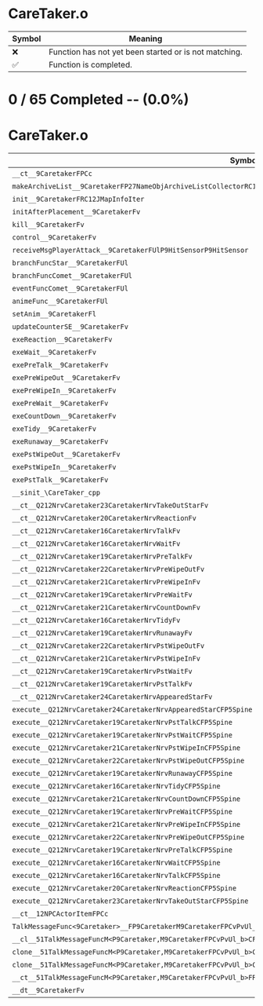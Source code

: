 # CareTaker.o
| Symbol | Meaning 
| ------------- | ------------- 
| :x: | Function has not yet been started or is not matching. 
| :white_check_mark: | Function is completed. 


# 0 / 65 Completed -- (0.0%)
# CareTaker.o
| Symbol | Decompiled? |
| ------------- | ------------- |
| `__ct__9CaretakerFPCc` | :x: |
| `makeArchiveList__9CaretakerFP27NameObjArchiveListCollectorRC12JMapInfoIter` | :x: |
| `init__9CaretakerFRC12JMapInfoIter` | :x: |
| `initAfterPlacement__9CaretakerFv` | :x: |
| `kill__9CaretakerFv` | :x: |
| `control__9CaretakerFv` | :x: |
| `receiveMsgPlayerAttack__9CaretakerFUlP9HitSensorP9HitSensor` | :x: |
| `branchFuncStar__9CaretakerFUl` | :x: |
| `branchFuncComet__9CaretakerFUl` | :x: |
| `eventFuncComet__9CaretakerFUl` | :x: |
| `animeFunc__9CaretakerFUl` | :x: |
| `setAnim__9CaretakerFl` | :x: |
| `updateCounterSE__9CaretakerFv` | :x: |
| `exeReaction__9CaretakerFv` | :x: |
| `exeWait__9CaretakerFv` | :x: |
| `exePreTalk__9CaretakerFv` | :x: |
| `exePreWipeOut__9CaretakerFv` | :x: |
| `exePreWipeIn__9CaretakerFv` | :x: |
| `exePreWait__9CaretakerFv` | :x: |
| `exeCountDown__9CaretakerFv` | :x: |
| `exeTidy__9CaretakerFv` | :x: |
| `exeRunaway__9CaretakerFv` | :x: |
| `exePstWipeOut__9CaretakerFv` | :x: |
| `exePstWipeIn__9CaretakerFv` | :x: |
| `exePstTalk__9CaretakerFv` | :x: |
| `__sinit_\CareTaker_cpp` | :x: |
| `__ct__Q212NrvCaretaker23CaretakerNrvTakeOutStarFv` | :x: |
| `__ct__Q212NrvCaretaker20CaretakerNrvReactionFv` | :x: |
| `__ct__Q212NrvCaretaker16CaretakerNrvTalkFv` | :x: |
| `__ct__Q212NrvCaretaker16CaretakerNrvWaitFv` | :x: |
| `__ct__Q212NrvCaretaker19CaretakerNrvPreTalkFv` | :x: |
| `__ct__Q212NrvCaretaker22CaretakerNrvPreWipeOutFv` | :x: |
| `__ct__Q212NrvCaretaker21CaretakerNrvPreWipeInFv` | :x: |
| `__ct__Q212NrvCaretaker19CaretakerNrvPreWaitFv` | :x: |
| `__ct__Q212NrvCaretaker21CaretakerNrvCountDownFv` | :x: |
| `__ct__Q212NrvCaretaker16CaretakerNrvTidyFv` | :x: |
| `__ct__Q212NrvCaretaker19CaretakerNrvRunawayFv` | :x: |
| `__ct__Q212NrvCaretaker22CaretakerNrvPstWipeOutFv` | :x: |
| `__ct__Q212NrvCaretaker21CaretakerNrvPstWipeInFv` | :x: |
| `__ct__Q212NrvCaretaker19CaretakerNrvPstWaitFv` | :x: |
| `__ct__Q212NrvCaretaker19CaretakerNrvPstTalkFv` | :x: |
| `__ct__Q212NrvCaretaker24CaretakerNrvAppearedStarFv` | :x: |
| `execute__Q212NrvCaretaker24CaretakerNrvAppearedStarCFP5Spine` | :x: |
| `execute__Q212NrvCaretaker19CaretakerNrvPstTalkCFP5Spine` | :x: |
| `execute__Q212NrvCaretaker19CaretakerNrvPstWaitCFP5Spine` | :x: |
| `execute__Q212NrvCaretaker21CaretakerNrvPstWipeInCFP5Spine` | :x: |
| `execute__Q212NrvCaretaker22CaretakerNrvPstWipeOutCFP5Spine` | :x: |
| `execute__Q212NrvCaretaker19CaretakerNrvRunawayCFP5Spine` | :x: |
| `execute__Q212NrvCaretaker16CaretakerNrvTidyCFP5Spine` | :x: |
| `execute__Q212NrvCaretaker21CaretakerNrvCountDownCFP5Spine` | :x: |
| `execute__Q212NrvCaretaker19CaretakerNrvPreWaitCFP5Spine` | :x: |
| `execute__Q212NrvCaretaker21CaretakerNrvPreWipeInCFP5Spine` | :x: |
| `execute__Q212NrvCaretaker22CaretakerNrvPreWipeOutCFP5Spine` | :x: |
| `execute__Q212NrvCaretaker19CaretakerNrvPreTalkCFP5Spine` | :x: |
| `execute__Q212NrvCaretaker16CaretakerNrvWaitCFP5Spine` | :x: |
| `execute__Q212NrvCaretaker16CaretakerNrvTalkCFP5Spine` | :x: |
| `execute__Q212NrvCaretaker20CaretakerNrvReactionCFP5Spine` | :x: |
| `execute__Q212NrvCaretaker23CaretakerNrvTakeOutStarCFP5Spine` | :x: |
| `__ct__12NPCActorItemFPCc` | :x: |
| `TalkMessageFunc<9Caretaker>__FP9CaretakerM9CaretakerFPCvPvUl_b_51TalkMessageFuncM<P9Caretaker,M9CaretakerFPCvPvUl_b>` | :x: |
| `__cl__51TalkMessageFuncM<P9Caretaker,M9CaretakerFPCvPvUl_b>CFUl` | :x: |
| `clone__51TalkMessageFuncM<P9Caretaker,M9CaretakerFPCvPvUl_b>CFv` | :x: |
| `clone__51TalkMessageFuncM<P9Caretaker,M9CaretakerFPCvPvUl_b>CFP7JKRHeap` | :x: |
| `__ct__51TalkMessageFuncM<P9Caretaker,M9CaretakerFPCvPvUl_b>FRC51TalkMessageFuncM<P9Caretaker,M9CaretakerFPCvPvUl_b>` | :x: |
| `__dt__9CaretakerFv` | :x: |

